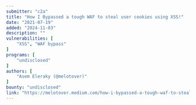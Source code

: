 ```yaml
---
submitter: "c2a"
title: "How I Bypassed a tough WAF to steal user cookies using XSS!"
date: "2021-07-19"
added: "2024-11-03"
description: ""
vulnerabilities: [
    "XSS", "WAF bypass"
]
programs: [
    "undisclosed"
]
authors: [
    "Asem Eleraky (@melotover)"
]
bounty: "undisclosed"
link: "https://melotover.medium.com/how-i-bypassed-a-tough-waf-to-steal-user-cookies-using-xss-da75f28108e4"
---
```




